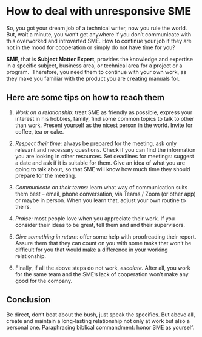 # How to deal with unresponsive SME #

So, you got your dream job of a technical writer, now you rule the world. But, wait a minute, you won’t get anywhere if you don’t communicate with this overworked and introverted SME. How to continue your job if they are not in the mood for cooperation or simply do not have time for you?

**SME**, that is **Subject Matter Expert**, provides the knowledge and expertise in a specific subject, business area, or technical area for a project or a program.  Therefore, you need them to continue with your own work, as they make you familiar with the product you are creating manuals for.

## Here are some tips on how to reach them ##

 1. *Work on a relationship:* treat SME as friendly as possible, express your interest in his hobbies, family, find some common topics to talk to other than work. Present yourself as the nicest person in the world. Invite for coffee, tea or cake.

1. *Respect their time:* always be prepared for the meeting, ask only relevant and necessary questions. Check if you can find the information you are looking in other resources.
Set deadlines for meetings: suggest a date and ask if it is suitable for them. Give an idea of what you are going to talk about, so that SME will know how much time they should prepare for the meeting.

1. *Communicate on their terms:* learn what way of communication suits them best – email, phone conversation, via Teams / Zoom (or other app) or maybe in person.  When you learn that, adjust your own routine to theirs.

2. *Praise:* most people love when you appreciate their work. If you consider their ideas to be great, tell them and and their supervisors.

3. *Give something in return:* offer some help with proofreading their report. Assure them that they can count on you with some tasks that won’t be difficult for you that would make a difference in your working relationship.
   
4. Finally, if all the above steps do not work, *escalate.* After all, you work for the same team and the SME’s lack of cooperation won’t make any good for the company.

## Conclusion ##
Be direct, don’t beat about the bush, just speak the specifics. But above all, create and maintain a long-lasting relationship not only at work but also a personal one. Paraphrasing biblical commandment: honor SME as yourself.
